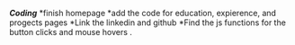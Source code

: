 
*****Coding*****
    *finish homepage
    *add the code for education, expierence, and progects pages
    *Link the linkedin and github
    *Find the js functions for the button clicks and mouse hovers .